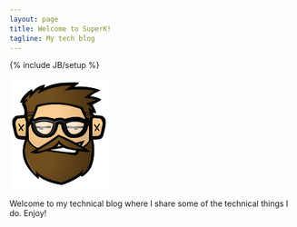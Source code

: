 ```yaml
---
layout: page
title: Welcome to SuperK!
tagline: My tech blog
---
```

{% include JB/setup %}

![SuperK Logo](/assets/images/BenK_Avatar.png)

Welcome to my technical blog where I share some of the technical things I do.  Enjoy!
